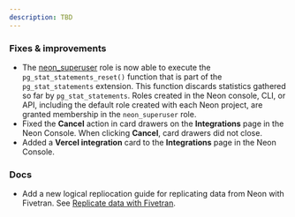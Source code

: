 ```yaml
---
description: TBD
---
```


### Fixes & improvements

- The [neon_superuser](/docs/manage/roles#the-neonsuperuser-role) role is now able to execute the `pg_stat_statements_reset()` function that is part of the `pg_stat_statements` extension. This function discards statistics gathered so far by `pg_stat_statements`. Roles created in the Neon console, CLI, or API, including the default role created with each Neon project, are granted membership in the `neon_superuser` role.
- Fixed the **Cancel** action in card drawers on the **Integrations** page in the Neon Console. When clicking **Cancel**, card drawers did not close.
- Added a **Vercel integration** card to the **Integrations** page in the Neon Console.

### Docs

- Add a new logical repliocation guide for replicating data from Neon with Fivetran. See [Replicate data with Fivetran](https://neon.tech/docs/guides/logical-replication-fivetran).

